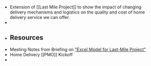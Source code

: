 - Extension of [[Last Mile Project]] to show the impact of changing delivery mechanisms and logistics on the quality and cost of home delivery service we can offer.
-
- ## Resources
- Meeting Notes from Briefing on ["Excel Model for Last-Mile Project"](((62b9ea6c-1060-4c7e-a187-4ee39375e135)))
- Home Delivery [[PMO]] Kickoff
-